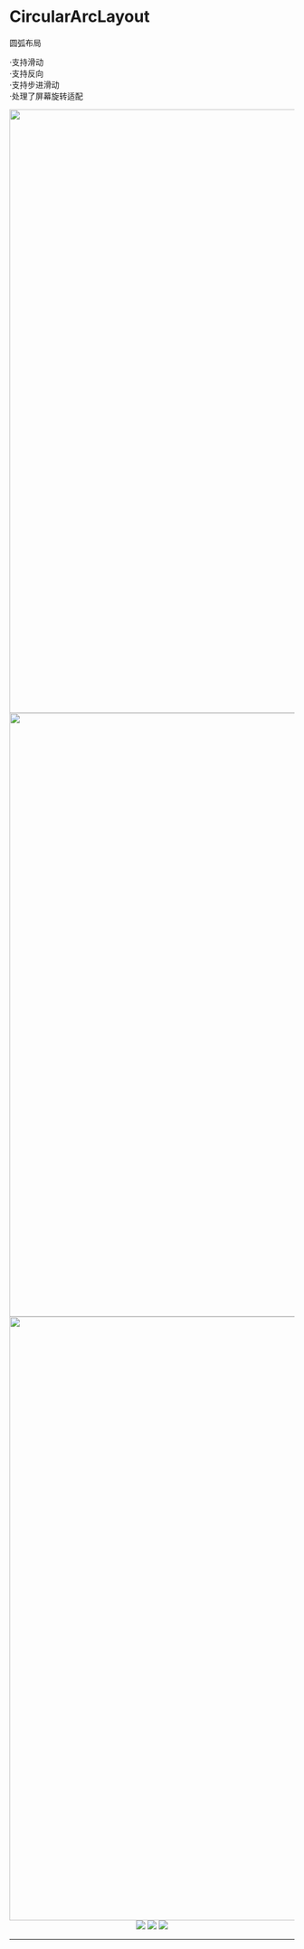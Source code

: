 # CircularArcLayout

圆弧布局  

·支持滑动  
·支持反向  
·支持步进滑动  
·处理了屏幕旋转适配  


<div align="center">
<img src="/Assets/IMG_1.PNG" height="1067" width="600" >
<img src="/Assets/IMG_2.PNG" height="1067" width="600" >
<img src="/Assets/IMG_3.PNG" height="1067" width="600" >

<img src="/Assets/IMB_1.GIF" >
<img src="/Assets/IMB_2.GIF" >
<img src="/Assets/IMB_3.GIF" >
</div> 

--------------------------------
[img1]:/Assets/IMG_1.PNG
[img2]:/Assets/IMG_2.PNG
[img3]:/Assets/IMG_3.PNG
[gif1]:/Assets/IMB_1.GIF
[gif2]:/Assets/IMB_2.GIF
[gif3]:/Assets/IMB_3.GIF